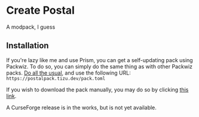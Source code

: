 # Create Postal

A modpack, I guess

## Installation

If you're lazy like me and use Prism, you can get a self-updating pack using
Packwiz. To do so, you can simply do the same thing as with other Packwiz packs.
[Do all the usual](https://packwiz.infra.link/tutorials/installing/packwiz-installer),
and use the following URL: `https://postalpack.tizu.dev/pack.toml`

If you wish to download the pack manually, you may do so by clicking
[this link](https://nightly.link/tizu69/Create-Postal/workflows/pack.yaml/main/pack.zip).

A CurseForge release is in the works, but is not yet available.
